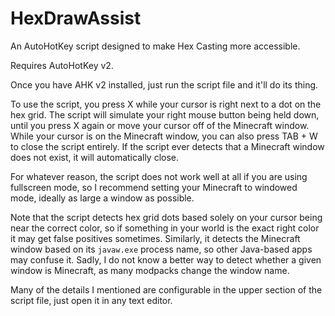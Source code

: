 # HexDrawAssist
An AutoHotKey script designed to make Hex Casting more accessible.

Requires AutoHotKey v2.

Once you have AHK v2 installed, just run the script file and it'll do its thing.

To use the script, you press X while your cursor is right next to a dot on the hex grid. The script will simulate your right mouse button being held down, until you press X again or move your cursor off of the Minecraft window. While your cursor is on the Minecraft window, you can also press TAB + W to close the script entirely. If the script ever detects that a Minecraft window does not exist, it will automatically close.

For whatever reason, the script does not work well at all if you are using fullscreen mode, so I recommend setting your Minecraft to windowed mode, ideally as large a window as possible.

Note that the script detects hex grid dots based solely on your cursor being near the correct color, so if something in your world is the exact right color it may get false positives sometimes. Similarly, it detects the Minecraft window based on its `javaw.exe` process name, so other Java-based apps may confuse it. Sadly, I do not know a better way to detect whether a given window is Minecraft, as many modpacks change the window name.

Many of the details I mentioned are configurable in the upper section of the script file, just open it in any text editor.
